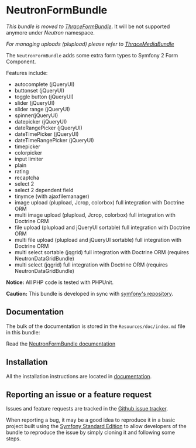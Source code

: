 NeutronFormBundle
=================

*This bundle is moved to [ThraceFormBundle](https://github.com/thrace-project/form-bundle)*.
It will be not supported anymore under *Neutron* namespace. 

*For managing uploads (plupload) please refer to [ThraceMediaBundle](https://github.com/thrace-project/media-bundle)*


The `NeutronFormBundle` adds some extra form types to Symfony 2 Form Component. 

Features include:

- autocomplete (jQueryUI)
- buttonset (jQueryUI)
- toggle button (jQueryUI)
- slider (jQueryUI)
- slider range (jQueryUI)
- spinner(jQueryUI)
- datepicker (jQueryUI)
- dateRangePicker (jQueryUI)
- dateTimePicker (jQueryUI)
- dateTimeRangePicker (jQueryUI)
- timepicker
- colorpicker
- input limiter
- plain
- rating
- recaptcha
- select 2
- select 2 dependent field
- tinymce (with ajaxfilemanager)
- image upload (plupload, Jcrop, colorbox)  full integration with Doctrine ORM
- multi image upload (plupload, Jcrop, colorbox)  full integration with Doctrine ORM
- file upload (plupload and jQueryUI sortable)  full integration with Doctrine ORM
- multi file upload (plupload and jQueryUI sortable)  full integration with Doctrine ORM
- multi select sortable (jqgrid) full integration with Doctrine ORM (requires NeutronDataGridBundle)
- multi select (jqgrid) full integration with Doctrine ORM (requires NeutronDataGridBundle)

**Notice:** All PHP code is tested with PHPUnit.

**Caution:** This bundle is developed in sync with [symfony's repository](https://github.com/symfony/symfony). 

Documentation
-------------

The bulk of the documentation is stored in the `Resources/doc/index.md` file in this bundle:

Read the [NeutronFormBundle documentation](https://github.com/neutron-project/form-bundle/blob/master/Resources/doc/index.md)

Installation
------------

All the installation instructions are located in [documentation](https://github.com/neutron-project/form-bundle/blob/master/Resources/doc/index.md).

Reporting an issue or a feature request
---------------------------------------

Issues and feature requests are tracked in the [Github issue tracker](https://github.com/neutron-project/form-bundle/issues).

When reporting a bug, it may be a good idea to reproduce it in a basic project
built using the [Symfony Standard Edition](https://github.com/symfony/symfony-standard)
to allow developers of the bundle to reproduce the issue by simply cloning it
and following some steps.



